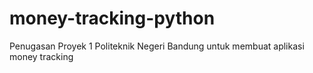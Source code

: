 # money-tracking-python
Penugasan Proyek 1 Politeknik Negeri Bandung untuk membuat aplikasi money tracking
